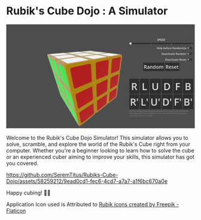 # Rubik's Cube Dojo : A Simulator

![Rubik's Cube Dojo Layout](./promo/layout.png)

Welcome to the Rubik's Cube Dojo Simulator! This simulator allows you to solve, scramble, and explore the world of the Rubik's Cube right from your computer. Whether you're a beginner looking to learn how to solve the cube or an experienced cuber aiming to improve your skills, this simulator has got you covered.

https://github.com/SeremTitus/Rubiks-Cube-Dojo/assets/58259212/9ead0cd1-fec6-4cd7-a7a7-a1f6bc670a0e


Happy cubing! 🧡🌟

 Application Icon used is Attributed to <a href="https://www.flaticon.com/free-icons/rubik" title="Rubik icons">Rubik icons created by Freepik - Flaticon</a>
 
